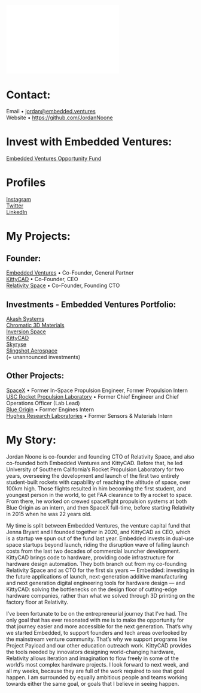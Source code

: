 <a href="https://github.com/jordannoone">
    <img align="center" width="60%" src="./header.svg" />
</a>
<a href="https://github.com/jordannoone">
    <img align="center" width="60%" src="./iso_calender.svg" />
</a>
<br/>

# Contact: 
Email • [jordan@embedded.ventures](mailto:jordan@embedded.ventures)  
Website • https://github.com/JordanNoone  

# Invest with Embedded Ventures:
[Embedded Ventures Opportunity Fund](https://angel.co/v/back/embedded-ventures-opportunity-fund)  

# Profiles
[Instagram](https://www.instagram.com/jordan.noone/)  
[Twitter](https://twitter.com/theJordanNoone)  
[LinkedIn](https://www.linkedin.com/in/jordan-noone/)  

# My Projects: 
## Founder:
[Embedded Ventures](https://www.embedded.ventures/) • Co-Founder, General Partner  
[KittyCAD](https://kittycad.io/) • Co-Founder, CEO  
[Relativity Space](https://www.relativityspace.com/) • Co-Founder, Founding CTO

## Investments - Embedded Ventures Portfolio:
[Akash Systems](http://akashsystemsinc.com/)  
[Chromatic 3D Materials](https://www.linkedin.com/company/c3dmaterials/)  
[Inversion Space](https://www.inversionspace.com/)  
[KittyCAD](https://kittycad.io/)  
[Skyryse](https://skyryse.com/)  
[Slingshot Aerospace](https://slingshotaerospace.com/)  
(+ unannounced investments)

## Other Projects:
[SpaceX](https://www.spacex.com/) • Former In-Space Propulsion Engineer, Former Propulsion Intern  
[USC Rocket Propulsion Laboratory](http://www.uscrpl.com/) • Former Chief Engineer and Chief Operations Officer (Lab Lead)  
[Blue Origin](https://www.blueorigin.com/) • Former Engines Intern  
[Hughes Research Laboratories](https://www.hrl.com/) • Former Sensors & Materials Intern  

# My Story: 
Jordan Noone is co-founder and founding CTO of Relativity Space, and also co-founded both Embedded Ventures and KittyCAD. Before that, he led University of Southern California’s Rocket Propulsion Laboratory for two years, overseeing the development and launch of the first two entirely student-built rockets with capability of reaching the altitude of space, over 100km high. Those flights resulted in him becoming the first student, and youngest person in the world, to get FAA clearance to fly a rocket to space. From there, he worked on crewed spaceflight propulsion systems at both Blue Origin as an intern, and then SpaceX full-time, before starting Relativity in 2015 when he was 22 years old.  

My time is split between Embedded Ventures, the venture capital fund that Jenna Bryant and I founded together in 2020, and KittyCAD as CEO, which is a startup we spun out of the fund last year. Embedded invests in dual-use space startups beyond launch, riding the disruption wave of falling launch costs from the last two decades of commercial launcher development. KittyCAD brings code to hardware, providing code infrastructure for hardware design automation. They both branch out from my co-founding Relativity Space and as CTO for the first six years — Embedded: investing in the future applications of launch, next-generation additive manufacturing and next generation digital engineering tools for hardware design — and KittyCAD: solving the bottlenecks on the design floor of cutting-edge hardware companies, rather than what we solved through 3D printing on the factory floor at Relativity. 

I’ve been fortunate to be on the entrepreneurial journey that I’ve had. The only goal that has ever resonated with me is to make the opportunity for that journey easier and more accessible for the next generation. That’s why we started Embedded, to support founders and tech areas overlooked by the mainstream venture community. That’s why we support programs like Project Payload and our other education outreach work. KittyCAD provides the tools needed by innovators designing world-changing hardware, Relativity allows iteration and imagination to flow freely in some of the world’s most complex hardware projects. I look forward to next week, and all my weeks, because they are full of the work required to see that goal happen. I am surrounded by equally ambitious people and teams working towards either the same goal, or goals that I believe in seeing happen.